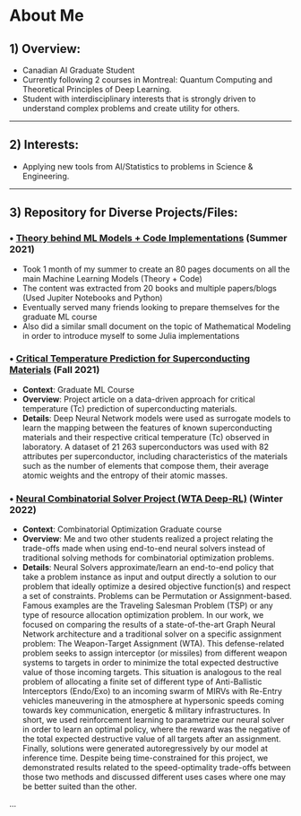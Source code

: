 # About Me


## 1) Overview:

- Canadian AI Graduate Student 
- Currently following 2 courses in Montreal: Quantum Computing and Theoretical Principles of Deep Learning. 
- Student with interdisciplinary interests that is strongly driven to understand complex problems and create utility for others.




---

## 2) Interests:

- Applying new tools from AI/Statistics to problems in Science & Engineering. 


---

## 3) Repository for Diverse Projects/Files:


### • [Theory behind ML Models + Code Implementations](link:____) (Summer 2021)  

- Took 1 month of my summer to create an 80 pages documents on all the main Machine Learning Models (Theory + Code)
- The content was extracted from 20 books and multiple papers/blogs (Used Jupiter Notebooks and Python)
- Eventually served many friends looking to prepare themselves for the graduate ML course
- Also did a similar small document on the topic of Mathematical Modeling in order to introduce myself to some Julia implementations


### • [Critical Temperature Prediction for Superconducting Materials](link:____) (Fall 2021)

- **Context**: Graduate ML Course
- **Overview**: Project article on a data-driven approach for critical temperature (Tc) prediction of superconducting materials. 
- **Details**: Deep Neural Network models were used as surrogate models to learn the mapping between the features of known superconducting materials and their respective critical temperature (Tc) observed in laboratory.  A dataset of 21 263 superconductors was used with 82 attributes per superconductor, including characteristics of the materials such as the number of elements that compose them, their average atomic weights and the entropy of their atomic masses.



### • [Neural Combinatorial Solver Project (WTA Deep-RL)](link:____) (Winter 2022)

- **Context**: Combinatorial Optimization Graduate course 
- **Overview**: Me and two other students realized a project relating the trade-offs made when using end-to-end neural solvers instead of traditional solving methods for combinatorial optimization problems. 
- **Details**: Neural Solvers approximate/learn an end-to-end policy that take a problem instance as input and output directly a solution to our problem that ideally optimize a desired objective function(s) and respect a set of constraints.  Problems can be Permutation or Assignment-based. Famous examples are the Traveling Salesman Problem (TSP) or any type of resource allocation optimization problem. In our work, we focused on comparing the results of a state-of-the-art Graph Neural Network architecture and a traditional solver on a specific assignment problem: The Weapon-Target Assignment (WTA). This defense-related problem seeks to assign interceptor (or missiles) from different weapon systems to targets in order to minimize the total expected destructive value of those incoming targets.  This situation is analogous to the real problem of allocating a finite set of different type of Anti-Ballistic Interceptors (Endo/Exo) to an incoming swarm of MIRVs with Re-Entry vehicles maneuvering in the atmosphere at hypersonic speeds coming towards key communication, energetic & military infrastructures. In short, we used reinforcement learning to parametrize our neural solver in order to learn an optimal policy, where the reward was the negative of the total expected destructive value of all targets after an assignment. Finally, solutions were generated autoregressively by our model at inference time. Despite being time-constrained for this project, we demonstrated results related to the speed-optimality trade-offs between those two methods and discussed different uses cases where one may be better suited than the other.


...


